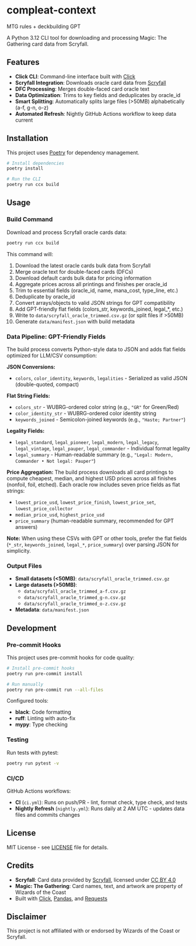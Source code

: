 # compleat-context

MTG rules + deckbuilding GPT

A Python 3.12 CLI tool for downloading and processing Magic: The Gathering card data from Scryfall.

## Features

- **Click CLI**: Command-line interface built with [Click](https://click.palletsprojects.com/)
- **Scryfall Integration**: Downloads oracle card data from [Scryfall](https://scryfall.com/)
- **DFC Processing**: Merges double-faced card oracle text
- **Data Optimization**: Trims to key fields and deduplicates by oracle_id
- **Smart Splitting**: Automatically splits large files (>50MB) alphabetically (a-f, g-n, o-z)
- **Automated Refresh**: Nightly GitHub Actions workflow to keep data current

## Installation

This project uses [Poetry](https://python-poetry.org/) for dependency management.

```bash
# Install dependencies
poetry install

# Run the CLI
poetry run ccx build
```

## Usage

### Build Command

Download and process Scryfall oracle cards data:

```bash
poetry run ccx build
```

This command will:
1. Download the latest oracle cards bulk data from Scryfall
2. Merge oracle text for double-faced cards (DFCs)
3. Download default cards bulk data for pricing information
4. Aggregate prices across all printings and finishes per oracle_id
5. Trim to essential fields (oracle_id, name, mana_cost, type_line, etc.)
6. Deduplicate by oracle_id
7. Convert arrays/objects to valid JSON strings for GPT compatibility
8. Add GPT-friendly flat fields (colors_str, keywords_joined, legal_*, etc.)
9. Write to `data/scryfall_oracle_trimmed.csv.gz` (or split files if >50MB)
10. Generate `data/manifest.json` with build metadata

### Data Pipeline: GPT-Friendly Fields

The build process converts Python-style data to JSON and adds flat fields optimized for LLM/CSV consumption:

**JSON Conversions:**
- `colors`, `color_identity`, `keywords`, `legalities` - Serialized as valid JSON (double-quoted, compact)

**Flat String Fields:**
- `colors_str` - WUBRG-ordered color string (e.g., `"GR"` for Green/Red)
- `color_identity_str` - WUBRG-ordered color identity string
- `keywords_joined` - Semicolon-joined keywords (e.g., `"Haste; Partner"`)

**Legality Fields:**
- `legal_standard`, `legal_pioneer`, `legal_modern`, `legal_legacy`, `legal_vintage`, `legal_pauper`, `legal_commander` - Individual format legality
- `legal_summary` - Human-readable summary (e.g., `"Legal: Modern, Commander • Not legal: Pauper"`)

**Price Aggregation:**
The build process downloads all card printings to compute cheapest, median, and highest USD prices across all finishes (nonfoil, foil, etched). Each oracle row includes seven price fields as flat strings:
- `lowest_price_usd`, `lowest_price_finish`, `lowest_price_set`, `lowest_price_collector`
- `median_price_usd`, `highest_price_usd`
- `price_summary` (human-readable summary, recommended for GPT answers)

**Note:** When using these CSVs with GPT or other tools, prefer the flat fields (`*_str`, `keywords_joined`, `legal_*`, `price_summary`) over parsing JSON for simplicity.

### Output Files

- **Small datasets (<50MB)**: `data/scryfall_oracle_trimmed.csv.gz`
- **Large datasets (>50MB)**: 
  - `data/scryfall_oracle_trimmed_a-f.csv.gz`
  - `data/scryfall_oracle_trimmed_g-n.csv.gz`
  - `data/scryfall_oracle_trimmed_o-z.csv.gz`
- **Metadata**: `data/manifest.json`

## Development

### Pre-commit Hooks

This project uses pre-commit hooks for code quality:

```bash
# Install pre-commit hooks
poetry run pre-commit install

# Run manually
poetry run pre-commit run --all-files
```

Configured tools:
- **black**: Code formatting
- **ruff**: Linting with auto-fix
- **mypy**: Type checking

### Testing

Run tests with pytest:

```bash
poetry run pytest -v
```

### CI/CD

GitHub Actions workflows:
- **CI** (`ci.yml`): Runs on push/PR - lint, format check, type check, and tests
- **Nightly Refresh** (`nightly.yml`): Runs daily at 2 AM UTC - updates data files and commits changes

## License

MIT License - see [LICENSE](LICENSE) file for details.

## Credits

- **Scryfall**: Card data provided by [Scryfall](https://scryfall.com/), licensed under [CC BY 4.0](https://creativecommons.org/licenses/by/4.0/)
- **Magic: The Gathering**: Card names, text, and artwork are property of Wizards of the Coast
- Built with [Click](https://click.palletsprojects.com/), [Pandas](https://pandas.pydata.org/), and [Requests](https://requests.readthedocs.io/)

## Disclaimer

This project is not affiliated with or endorsed by Wizards of the Coast or Scryfall.
